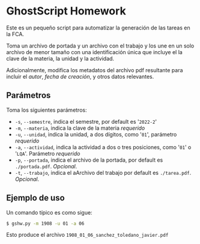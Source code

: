 # GhostScript Homework

Este es  un pequeño script  para automatizar la  generación de
las tareas en la FCA.

Toma un archivo de portada y un archivo con el trabajo y los une en un solo archivo de menor tamaño con una identificación única que incluye el la clave de la materia, la unidad y la actividad.

Adicionalmente, modifica los metadatos del archivo pdf resultante para incluir el _autor_, _fecha de creación_, y otros datos relevantes.

## Parámetros

Toma los siguientes parámetros:

- `-s`, `--semestre`, indica el semestre, por default es '`2022-2`'
- `-m`, `--materia`, indica la clave de la materia _requerido_
- `-u`, `--unidad`, indica la unidad, a dos dígitos, como '`01`', parámetro _requerido_
- `-a`, `--actividad`, indica la actividad a dos o tres posiciones, como '`01`' o '`LQA`'. Parámetro _requerido_
- `-p`, `--portada`, indica el archivo de la portada, por default es `./portada.pdf`. _Opcional_.
- `-t`, `--trabajo`, indica el aArchivo del trabajo por default es `./tarea.pdf`. _Opcional_.

## Ejemplo de uso

Un comando típico es como sigue:

```sh
$ gshw.py -m 1908 -u 01 -a 06 
```

Esto produce el archivo `1908_01_06_sanchez_toledano_javier.pdf`